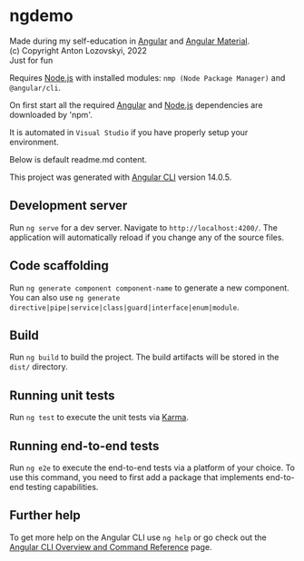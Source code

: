 # ngdemo

Made during my self-education in [Angular](https://angular.io/) and [Angular Material](https://material.angular.io/).<br/>
(c) Copyright Anton Lozovskyi, 2022<br/>
Just for fun

Requires [Node.js](https://nodejs.org/) with installed modules: `nmp (Node Package Manager)` and `@angular/cli`.

On first start all the required [Angular](https://angular.io/) and [Node.js](https://nodejs.org/) dependencies are downloaded by 'npm'.

It is automated in `Visual Studio` if you have properly setup your environment.

Below is default readme.md content.

This project was generated with [Angular CLI](https://github.com/angular/angular-cli) version 14.0.5.

## Development server

Run `ng serve` for a dev server. Navigate to `http://localhost:4200/`. The application will automatically reload if you change any of the source files.

## Code scaffolding

Run `ng generate component component-name` to generate a new component. You can also use `ng generate directive|pipe|service|class|guard|interface|enum|module`.

## Build

Run `ng build` to build the project. The build artifacts will be stored in the `dist/` directory.

## Running unit tests

Run `ng test` to execute the unit tests via [Karma](https://karma-runner.github.io).

## Running end-to-end tests

Run `ng e2e` to execute the end-to-end tests via a platform of your choice. To use this command, you need to first add a package that implements end-to-end testing capabilities.

## Further help

To get more help on the Angular CLI use `ng help` or go check out the [Angular CLI Overview and Command Reference](https://angular.io/cli) page.
